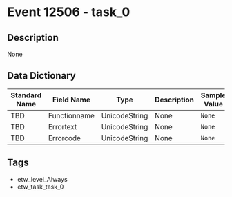 # Event 12506 - task_0

## Description
None

## Data Dictionary
|Standard Name|Field Name|Type|Description|Sample Value|
|---|---|---|---|---|
|TBD|Functionname|UnicodeString|None|`None`|
|TBD|Errortext|UnicodeString|None|`None`|
|TBD|Errorcode|UnicodeString|None|`None`|

## Tags
* etw_level_Always
* etw_task_task_0